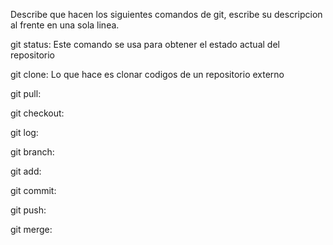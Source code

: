 Describe que hacen los siguientes comandos de git, escribe su descripcion al frente en una sola linea.

git status: Este comando se usa para obtener el estado actual del repositorio

git clone: Lo que hace es clonar codigos de un repositorio externo

git pull:

git checkout:

git log:

git branch:

git add:

git commit:

git push:

git merge: